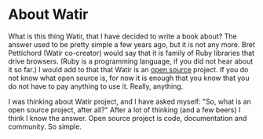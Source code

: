 # About Watir

What is this thing Watir, that I have decided to write a book about? The answer used to be pretty simple a few years ago, but it is not any more. Bret Pettichord (Watir co-creator) would say that it is family of Ruby libraries that drive browsers. (Ruby is a programming language, if you did not hear about it so far.) I would add to that that Watir is an [open source][open source] project. If you do not know what open source is, for now it is enough that you know that you do not have to pay anything to use it. Really, anything.

I was thinking about Watir project, and I have asked myself: "So, what is an open source project, after all?"  After a lot of thinking (and a few beers) I think I know the answer. Open source project is code, documentation and community. So simple.

[open source]: http://en.wikipedia.org/wiki/Open_source
